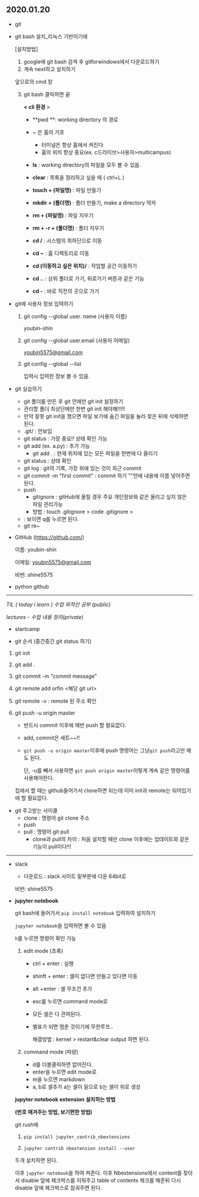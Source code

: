 ## 2020.01.20

- git

- git bash 설치_리눅스 기반이기에

  [설치방법]

  1. google에 git bash 검색 후 gitforwindows에서 다운로드하기
  2. 계속 next하고  설치하기

  앞으로의 cmd 창

  3. git bash 클릭하면 끝

     **< cli 환경** >

     - **pwd **: working directory 의 경로

     - ~ 은 홈의 기호

       - 터미널은 항상 홈에서 켜진다
       - 홈의 위치 항상 중요(ex. c드라이브>사용자>multicampus)

     - **ls** : working directory의 파일을 모두 볼 수 있음.

     - **clear** : 목록을 정리하고 싶을 때 ( ctrl+L )

     - **touch + (파일명)** : 파일 만들기 

     - **mkdir + (폴더명)** : 폴더 만들기, make a directory 약자

     - **rm + (파일명)** : 파일 지우기

     - **rm + -r + (폴더명)** : 폴더 지우기

     - **cd /** : 시스템의 최하단으로 이동

     - **cd ~** : 홈 디렉토리로 이동

     - **cd (이동하고 싶은 위치)/** : 작업할 공간 이동하기

     - **cd ..** : 상위 폴더로 가기, 뒤로가기 버튼과 같은 기능

     - **cd -** : 바로 직전의 곳으로 가기

       

- git에 사용자 정보 입력하기

  1. git config --global user. name (사용자 이름)

     youbin-shin

  2. git config --global user.email (사용자 이메일)

     youbin5575@gmail.com

  3. git config --global --list

     입력시 입력한 정보 볼 수 있음.

     

- git 실습하기

  - git 폴더를 만든 후 git 안에만 git init 설정하기
  - 관리할 폴더 최상단에만 한번 git init 해야해!!!!!
  - 만약 잘못 git init을 했으면 파일 보기에 숨긴 파일을 눌러 찾은 뒤에 삭제하면 된다.
  - .git/ : 안보임
  - git status : 가장 중요!! 상태 확인 가능
  - git add (ex. a.py) : 추가 가능
    - git add . : 현재 위치에 있는 모든 파일을 한번에 다 올리기
  - git status : 상태 확인
  - git log : git의 기록, 가장 위에 있는 것이 최근 commit
  - git commit -m "first commit" : commit 하기 ""안에 내용에 이름 넣어주면 된다.
  - push
    - gitignore : gitHub에 올릴 경우 주요 개인정보와 같은 올리고 싶지 않은 파일 관리가능
    - 방법 : touch .gitignore > code .gitignore >
  - : 보이면 q를 누르면 된다.
  - git re~

- GitHub (https://github.com/)

  이름: youbin-shin

  이메일: youbin5575@gmail.com

  비번: shine5575

- python github



****

*TIL ( today i learn ) 수업 외적인 공부 (public)* 

*lectures - 수업 내용 정리(private)*

- startcamp



- git 순서 (중간중간 git status 하기)

1. git init

2. git add .

3. git commit -m "commit message"

4. git remote add orfin <해당 git url>

5. git remote -v : remote 된 주소 확인

6. git push -u origin master

   - 반드시 commit 이후에 매번 push 할 필요없다.

   - add, commit은 세트~~!!

   - `git push -u origin master`이후에 push 명령어는 그냥` git push `라고만 해도 된다.

     단, -u를 빼서 사용하면  `git push origin master`이렇게 계속 같은 명령어를 사용해야한다.

   집에서 할 때는 github들어가서 clone하면 되는데 이미 init과 remote는 되어있기에 할 필요없다.



- git 주고받는 사이클
  - clone : 명령어 git clone 주소
  - push
  - pull : 명령어 git pull
    - clone과 pull의 차이 : 처음 설치할 때만 clone 이후에는 업데이트와 같은 기능이 pull이다!!!





---

- slack

  - 다운로드 : slack 사이트 밑부분에 다운 64bit로

  비번: shine5575





- **jupyter notebook**

  git bash에 들어가서 `pip install notebook` 입력하여 설치하기

  `jupyter notebook`을 입력하면 볼 수 있음

  

  `h`를 누르면 명령어 확인 가능 

  1. edit mode (초록)

     - ctrl + enter : 실행

     - shinft + enter : 셀이 없다면 만들고 있다면 이동

     - alt +enter : 셀 무조건 추가

     - esc를 누르면 command mode로

     - 모든 셀은 다 관여된다.

     - 별표가 되면 멈춘 것이기에 무한루프.. 

       해결방법 : kernel > restart&clear output 하면 된다.

  2. command mode (파랑) 

     - d를 더블클릭하면 없어진다.
     - enter을 누르면 edit mode로
     - m을 누르면 markdown
     - a, b로 셀추가 a는 셀이 밑으로 b는 셀이 위로 생성

  

  **jupyter notebook extension 설치하는 방법**

  **(번호 매겨주는 방법, 보기편한 방법)**

  git rush에 

  1. ```
     pip install jupyter_contrib_nbextensions
     ```

  2. ```
     jupyter contrib nbextension install --user
     ```

   두개 설치하면 된다. 

  이후 `jupyter notebook`을 하여 켜준다. 이후 Nbextensions에서 content를 찾아서 disable 앞에 체크박스를 지워주고 table of contents 체크를 해준뒤 다시 disable 앞에 체크박스로 잠궈주면 된다. 